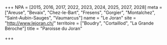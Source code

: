 +++
NPA = [2015, 2016, 2017, 2022, 2023, 2024, 2025, 2027, 2028]
meta = ["Areuse", "Bevaix", "Chez-le-Bart", "Fresens", "Gorgier", "Montalchez", "Saint-Aubin-Sauges", "Vaumarcus"]
name = "Le Joran"
site = "http://www.lejoran.ch/"
territoire = ["Boudry", "Cortaillod", "La Grande Béroche"]
title = "Paroisse du Joran"

+++
